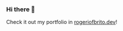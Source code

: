 ### Hi there 👋

Check it out my portfolio in [rogeriofbrito.dev](https://www.rogeriofbrito.dev/?utm_source=github)!
